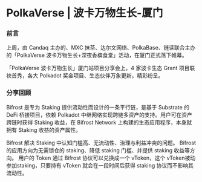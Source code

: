 # PolkaVerse | 波卡万物生长-厦门

### 前言

上周，由 Candaq 主办的、MXC 抹茶、达尔文网络、PolkaBase、链读联合主办的「PolkaVerse 波卡万物生长+深夜香槟食堂」活动，在厦门正式落下帷幕。

「PolkaVerse 波卡万物生长」厦门站项目分享会上，4 家波卡生态 Grant 项目联袂首秀，各大 Polkadot 奖金项目、生态伙伴万象更新，精彩纷呈。

### 分享回顾

Bifrost 是专为 Staking 提供流动性而设计的一条平行链，是基于 Substrate 的 DeFi 桥接项目，依赖 Polkadot 中继网络实现跨链多资产的支持。用户可在资产跨链时获得 Staking 收益，在 Bifrost Network 上构建的生态应用程序，本身就拥有 Staking 收益的资产属性。

Bifrost 解决 Staking 中认知门槛高、无流动性、治理与利益冲突的问题。 Bifrost 的应用方向为无需锁仓的 staking、降低 staking 门槛、并提供 staking 收益等方向。 用户的 Token 通过 Bifrost 协议可以兑换成一个 vToken，这个 vToken被动参加staking，只要持有 vToken 就会在一段时间后获得 staking 协议而不影响其流动性。


